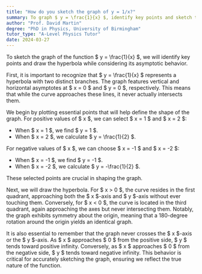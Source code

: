 ```yaml
---
title: "How do you sketch the graph of y = 1/x?"
summary: To graph $ y = \frac{1}{x} $, identify key points and sketch the hyperbola, ensuring to include its asymptotes for accurate representation.
author: "Prof. David Martin"
degree: "PhD in Physics, University of Birmingham"
tutor_type: "A-Level Physics Tutor"
date: 2024-03-27
---
```


To sketch the graph of the function $ y = \frac{1}{x} $, we will identify key points and draw the hyperbola while considering its asymptotic behavior.

First, it is important to recognize that $ y = \frac{1}{x} $ represents a hyperbola with two distinct branches. The graph features vertical and horizontal asymptotes at $ x = 0 $ and $ y = 0 $, respectively. This means that while the curve approaches these lines, it never actually intersects them.

We begin by plotting essential points that will help define the shape of the graph. For positive values of $ x $, we can select $ x = 1 $ and $ x = 2 $:

- When $ x = 1 $, we find $ y = 1 $.
- When $ x = 2 $, we calculate $ y = \frac{1}{2} $.

For negative values of $ x $, we can choose $ x = -1 $ and $ x = -2 $:

- When $ x = -1 $, we find $ y = -1 $.
- When $ x = -2 $, we calculate $ y = -\frac{1}{2} $.

These selected points are crucial in shaping the graph.

Next, we will draw the hyperbola. For $ x > 0 $, the curve resides in the first quadrant, approaching both the $ x $-axis and $ y $-axis without ever touching them. Conversely, for $ x < 0 $, the curve is located in the third quadrant, again approaching the axes but never intersecting them. Notably, the graph exhibits symmetry about the origin, meaning that a 180-degree rotation around the origin yields an identical graph.

It is also essential to remember that the graph never crosses the $ x $-axis or the $ y $-axis. As $ x $ approaches $ 0 $ from the positive side, $ y $ tends toward positive infinity. Conversely, as $ x $ approaches $ 0 $ from the negative side, $ y $ tends toward negative infinity. This behavior is critical for accurately sketching the graph, ensuring we reflect the true nature of the function.
    